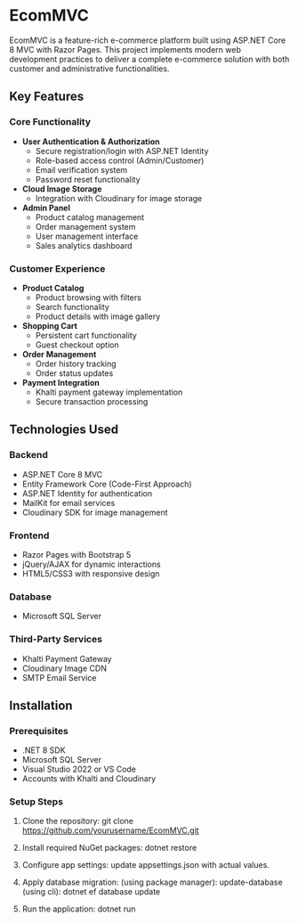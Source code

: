 # EcomMVC

EcomMVC is a feature-rich e-commerce platform built using ASP.NET Core 8 MVC with Razor Pages. This project implements modern web development practices to deliver a complete e-commerce solution with both customer and administrative functionalities.

<!-- ![Project Preview](https://via.placeholder.com/800x400?text=EcomMVC+Preview) Add actual screenshot later -->

## Key Features

### Core Functionality
- **User Authentication & Authorization**
  - Secure registration/login with ASP.NET Identity
  - Role-based access control (Admin/Customer)
  - Email verification system
  - Password reset functionality
- **Cloud Image Storage**
  - Integration with Cloudinary for image storage
- **Admin Panel**
  - Product catalog management
  - Order management system
  - User management interface
  - Sales analytics dashboard

### Customer Experience
- **Product Catalog**
  - Product browsing with filters
  - Search functionality
  - Product details with image gallery
- **Shopping Cart**
  - Persistent cart functionality
  - Guest checkout option
- **Order Management**
  - Order history tracking
  - Order status updates
- **Payment Integration**
  - Khalti payment gateway implementation
  - Secure transaction processing

## Technologies Used

### Backend
- ASP.NET Core 8 MVC
- Entity Framework Core (Code-First Approach)
- ASP.NET Identity for authentication
- MailKit for email services
- Cloudinary SDK for image management

### Frontend
- Razor Pages with Bootstrap 5
- jQuery/AJAX for dynamic interactions
- HTML5/CSS3 with responsive design

### Database
- Microsoft SQL Server

### Third-Party Services
- Khalti Payment Gateway
- Cloudinary Image CDN
- SMTP Email Service

## Installation

### Prerequisites
- .NET 8 SDK
- Microsoft SQL Server
- Visual Studio 2022 or VS Code
- Accounts with Khalti and Cloudinary

### Setup Steps
1. Clone the repository:
   git clone https://github.com/yourusername/EcomMVC.git

2. Install required NuGet packages:
   dotnet restore

3. Configure app settings:
   update appsettings.json with actual values.

4. Apply database migration:
   (using package manager): update-database
   (using cli): dotnet ef database update

5. Run the application:
   dotnet run